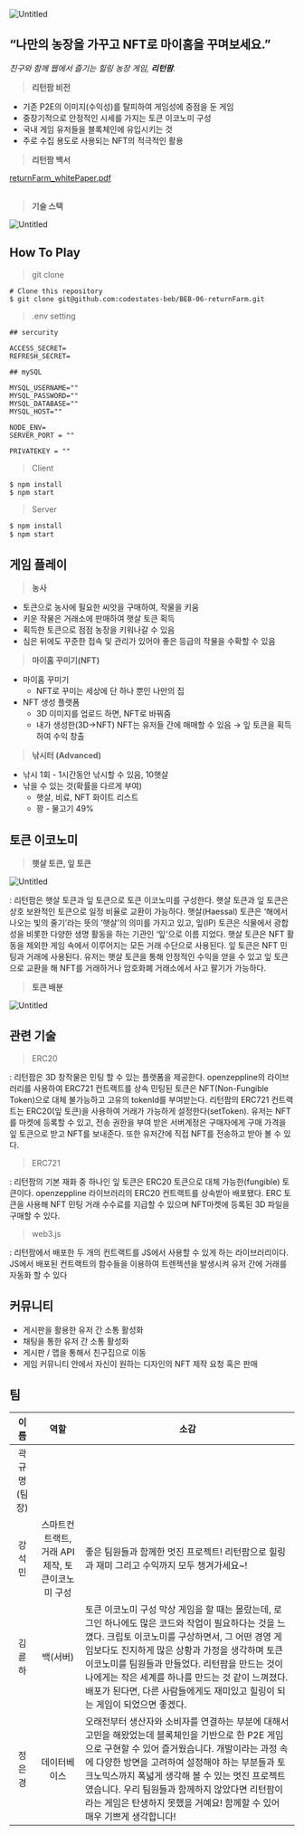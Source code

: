 ![Untitled](README/Untitled.png)

## “**나만의 농장을 가꾸고 NFT로 마이홈을 꾸며보세요.”**
*친구와 함께 웹에서 즐기는 힐링 농장 게임, **리턴팜**.*  

> **리턴팜 비전**
> 
- 기존 P2E의 이미지(수익성)를 탈피하여 게임성에 중점을 둔 게임
- 중장기적으로 안정적인 시세를 가지는 토큰 이코노미 구성
- 국내 게임 유저들을 블록체인에 유입시키는 것
- 주로 수집 용도로 사용되는 NFT의 적극적인 활용  

> **리턴팜 백서**
> 
  
[returnFarm_whitePaper.pdf](README/1205_returnFarm_whitePaper_v1.pdf)  
<br/>

> **기술 스택**
> 

![Untitled](README/Untitled.jpeg)

## How To Play  

> git clone
> 

```
# Clone this repository
$ git clone git@github.com:codestates-beb/BEB-06-returnFarm.git
```

> .env setting
> 

```
## sercurity

ACCESS_SECRET=
REFRESH_SECRET=

## mySQL

MYSQL_USERNAME=""
MYSQL_PASSWORD=""
MYSQL_DATABASE=""
MYSQL_HOST=""

NODE_ENV=
SERVER_PORT = ""

PRIVATEKEY = ""
```

> Client
> 

```
$ npm install 
$ npm start
```

> Server
> 

```jsx
$ npm install
$ npm start
```

## 게임 플레이

> **농사**
> 
- 토큰으로 농사에 필요한 씨앗을 구매하여, 작물을 키움
- 키운 작물은 거래소에 판매하여 햇살 토큰 획득
- 획득한 토큰으로 점점 농장을 키워나갈 수 있음
- 심은 뒤에도 꾸준한 접속 및 관리가 있어야 좋은 등급의 작물을 수확할 수 있음

> **마이홈 꾸미기(NFT)**
> 
- 마이홈 꾸미기
    - NFT로 꾸미는 세상에 단 하나 뿐인 나만의 집
- NFT 생성 플랫폼
    - 3D 이미지를 업로드 하면, NFT로 바꿔줌
    - 내가 생성한(3D→NFT) NFT는 유저들 간에 매매할 수 있음 → 잎 토큰을 획득하여 수익 창출

> **낚시터 (Advanced)**
> 
- 낚시 1회  - 1시간동안 낚시할 수 있음, 10햇살
- 낚을 수 있는 것(확률을 다르게 부여)
    - 햇살, 비료, NFT 화이트 리스트
    - 꽝 - 물고기 49%

## 토큰 이코노미

> **햇살 토큰, 잎 토큰**
> 

![Untitled](README/Untitled%201.png)

: 리턴팜은 햇살 토큰과 잎 토큰으로 토큰 이코노미를 구성한다. 햇살 토큰과 잎 토큰은 상호 보완적인 토큰으로 일정 비율로 교환이 가능하다. 햇살(Haessal) 토큰은 ‘해에서 나오는 빛의 줄기’라는 뜻의 ‘햇살’의 의미를 가지고 있고, 잎(IP) 토큰은 식물에서 광합성을 비롯한 다양한 생명 활동을 하는 기관인 ‘잎'으로 이름 지었다. 햇살 토큰은 NFT 활동을 제외한 게임 속에서 이루어지는 모든 거래 수단으로 사용된다. 잎 토큰은 NFT 민팅과 거래에 사용된다. 유저는 햇살 토큰을 통해 안정적인 수익을 얻을 수 있고 잎 토큰으로 교환을 해 NFT를 거래하거나 암호화폐 거래소에서 사고 팔기가 가능하다.

> **토큰 배분**
> 

![Untitled](README/Untitled%202.png)

## 관련 기술

> ERC20
> 

: 리턴팜은 3D 창작물은 민팅 할 수 있는 플랫폼을 제공한다. openzeppline의 라이브러리를 사용하여 ERC721 컨트랙트를 상속 민팅된 토큰은 NFT(Non-Fungible Token)으로 대체 불가능하고 고유의 tokenId를 부여받는다. 리턴팜의 ERC721 컨트랙트는 ERC20(잎 토큰)을 사용하여 거래가 가능하게 설정한다(setToken). 유저는 NFT를 마켓에 등록할 수 있고, 전송 권한을 부여 받은 서버계정은 구매자에게 구매 가격을 잎 토큰으로 받고 NFT를 보내준다. 또한 유저간에 직접 NFT를 전송하고 받아 볼 수 있다.

> ERC721
> 

: 리턴팜의 기본 재화 중 하나인 잎 토큰은 ERC20 토큰으로 대체 가능한(fungible) 토큰이다. openzeppline 라이브러리의 ERC20 컨트랙트를 상속받아 배포됐다. ERC 토큰을 사용해 NFT 민팅 거래 수수료를 지급할 수 있으며 NFT마켓에 등록된 3D 파일을 구매할 수 있다.

> web3.js
> 

: 리턴팜에서 배포한 두 개의 컨트랙트를 JS에서 사용할 수 있게 하는 라이브러리이다. JS에서 배포된 컨트랙트의 함수들을 이용하여 트렌젝션을 발생시켜 유저 간에 거래를 자동화 할 수 있다

## 커뮤니티

- 게시판을 활용한 유저 간 소통 활성화
- 채팅을 통한 유저 간 소통 활성화
- 게시판 / 맵을 통해서 친구집으로 이동
- 게임 커뮤니티 안에서 자신이 원하는 디자인의 NFT 제작 요청 혹은 판매

## 팀

| 이름 | 역할 | 소감 |
| :---: | :---: | --- |
| 곽규명(팀장) |  |  |
| 강석민 | 스마트컨트랙트, 거래 API 제작, 토큰이코노미 구성 | 좋은 팀원들과 함께한 멋진 프로젝트! 리턴팜으로 힐링과 재미 그리고 수익까지 모두 챙겨가세요~! |
| 김륜하 | 백(서버) | 토큰 이코노미 구성 막상 게임을 할 때는 몰랐는데, 로그인 하나에도 많은 코드와 작업이 필요하다는 것을 느꼈다. 크립토 이코노미를 구상하면서, 그 어떤 경영 게임보다도 진지하게 많은 상황과 가정을 생각하며 토큰 이코노미를 팀원들과 만들었다. 리턴팜을 만드는 것이 나에게는 작은 세계를 하나를 만드는 것 같이 느껴졌다. 배포가 된다면, 다른 사람들에게도 재미있고 힐링이 되는 게임이 되었으면 좋겠다. |
| 정은경 | 데이터베이스 | 오래전부터 생산자와 소비자를 연결하는 부분에 대해서 고민을 해왔었는데 블록체인을 기반으로 한 P2E 게임으로 구현할 수 있어 즐거웠습니다. 개발이라는 과정 속에 다양한 방면을 고려하여 설정해야 하는 부분들과 토크노믹스까지 폭넓게 생각해 볼 수 있는 멋진 프로젝트였습니다. 우리 팀원들과 함께하지 않았다면 리턴팜이라는 게임은 탄생하지 못했을 거예요! 함께할 수 있어 매우 기쁘게 생각합니다! |